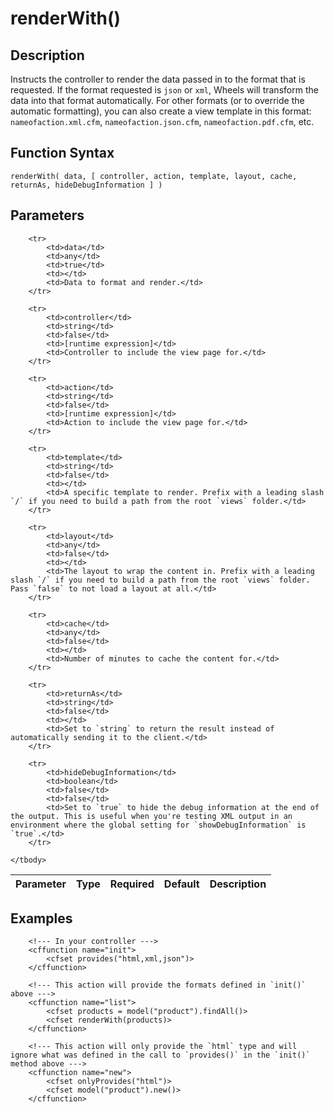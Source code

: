 # renderWith()

## Description
Instructs the controller to render the data passed in to the format that is requested. If the format requested is `json` or `xml`, Wheels will transform the data into that format automatically. For other formats (or to override the automatic formatting), you can also create a view template in this format: `nameofaction.xml.cfm`, `nameofaction.json.cfm`, `nameofaction.pdf.cfm`, etc.

## Function Syntax
	renderWith( data, [ controller, action, template, layout, cache, returnAs, hideDebugInformation ] )


## Parameters
<table>
	<thead>
		<tr>
			<th>Parameter</th>
			<th>Type</th>
			<th>Required</th>
			<th>Default</th>
			<th>Description</th>
		</tr>
	</thead>
	<tbody>
		
		<tr>
			<td>data</td>
			<td>any</td>
			<td>true</td>
			<td></td>
			<td>Data to format and render.</td>
		</tr>
		
		<tr>
			<td>controller</td>
			<td>string</td>
			<td>false</td>
			<td>[runtime expression]</td>
			<td>Controller to include the view page for.</td>
		</tr>
		
		<tr>
			<td>action</td>
			<td>string</td>
			<td>false</td>
			<td>[runtime expression]</td>
			<td>Action to include the view page for.</td>
		</tr>
		
		<tr>
			<td>template</td>
			<td>string</td>
			<td>false</td>
			<td></td>
			<td>A specific template to render. Prefix with a leading slash `/` if you need to build a path from the root `views` folder.</td>
		</tr>
		
		<tr>
			<td>layout</td>
			<td>any</td>
			<td>false</td>
			<td></td>
			<td>The layout to wrap the content in. Prefix with a leading slash `/` if you need to build a path from the root `views` folder. Pass `false` to not load a layout at all.</td>
		</tr>
		
		<tr>
			<td>cache</td>
			<td>any</td>
			<td>false</td>
			<td></td>
			<td>Number of minutes to cache the content for.</td>
		</tr>
		
		<tr>
			<td>returnAs</td>
			<td>string</td>
			<td>false</td>
			<td></td>
			<td>Set to `string` to return the result instead of automatically sending it to the client.</td>
		</tr>
		
		<tr>
			<td>hideDebugInformation</td>
			<td>boolean</td>
			<td>false</td>
			<td>false</td>
			<td>Set to `true` to hide the debug information at the end of the output. This is useful when you're testing XML output in an environment where the global setting for `showDebugInformation` is `true`.</td>
		</tr>
		
	</tbody>
</table>


## Examples
	
		<!--- In your controller --->
		<cffunction name="init">
			<cfset provides("html,xml,json")>
		</cffunction>
		
		<!--- This action will provide the formats defined in `init()` above --->
		<cffunction name="list">
			<cfset products = model("product").findAll()>
			<cfset renderWith(products)>
		</cffunction>
		
		<!--- This action will only provide the `html` type and will ignore what was defined in the call to `provides()` in the `init()` method above --->
		<cffunction name="new">
			<cfset onlyProvides("html")>
			<cfset model("product").new()>
		</cffunction>
